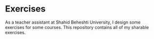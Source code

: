 # Exercises

As a teacher assistant at Shahid Beheshti University, I design some exercises for some courses. This repository contains all of my sharable exercises.